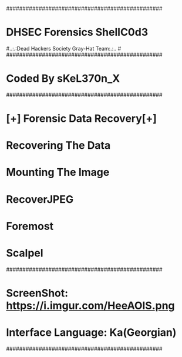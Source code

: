 ################################################
#           DHSEC Forensics ShellC0d3          #
#..:.:Dead Hackers Society Gray-Hat Team:.:..  #
################################################
#             Coded By sKeL370n_X              #
################################################
#         [+] Forensic Data Recovery[+]        #
#             Recovering The Data              #
#              Mounting The Image              #
#                 RecoverJPEG                  #
#                  Foremost                    #
#                   Scalpel                    #
################################################
# ScreenShot: https://i.imgur.com/HeeAOIS.png  #
#       Interface Language: Ka(Georgian)       #
################################################
